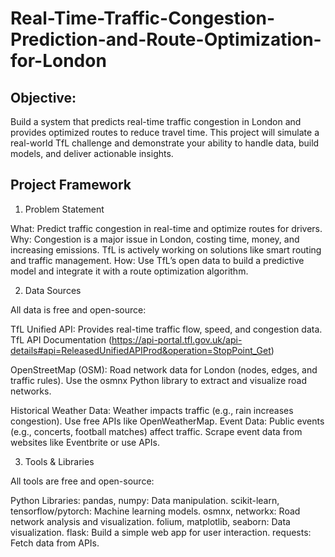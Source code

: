 # Real-Time-Traffic-Congestion-Prediction-and-Route-Optimization-for-London

## Objective: 
Build a system that predicts real-time traffic congestion in London and provides optimized routes to reduce travel time. This project will simulate a real-world TfL challenge and demonstrate your ability to handle data, build models, and deliver actionable insights.

## Project Framework

1. Problem Statement

What: Predict traffic congestion in real-time and optimize routes for drivers.
Why: Congestion is a major issue in London, costing time, money, and increasing emissions. TfL is actively working on solutions like smart routing and traffic management.
How: Use TfL’s open data to build a predictive model and integrate it with a route optimization algorithm.

2. Data Sources

All data is free and open-source:

TfL Unified API:
Provides real-time traffic flow, speed, and congestion data.
TfL API Documentation (https://api-portal.tfl.gov.uk/api-details#api=ReleasedUnifiedAPIProd&operation=StopPoint_Get)

OpenStreetMap (OSM):
Road network data for London (nodes, edges, and traffic rules).
Use the osmnx Python library to extract and visualize road networks.

Historical Weather Data:
Weather impacts traffic (e.g., rain increases congestion).
Use free APIs like OpenWeatherMap.
Event Data:
Public events (e.g., concerts, football matches) affect traffic.
Scrape event data from websites like Eventbrite or use APIs.


3. Tools & Libraries

All tools are free and open-source:

Python Libraries:
pandas, numpy: Data manipulation.
scikit-learn, tensorflow/pytorch: Machine learning models.
osmnx, networkx: Road network analysis and visualization.
folium, matplotlib, seaborn: Data visualization.
flask: Build a simple web app for user interaction.
requests: Fetch data from APIs.
